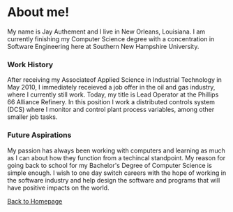 # About me!

My name is Jay Authement and I live in New Orleans, Louisiana. I am currently finishing my Computer Science degree with a concentration in Software Engineering
here at Southern New Hampshire University.

### Work History

After receiving my Associateof Applied Science in Industrial Technology in May 2010, I immediately receieved a job offer in the oil and gas industry, where I currently still work. Today, my title is Lead Operator at the Phillips 66 Alliance Refinery. In this position I work a distributed controls system (DCS) where I monitor and control plant process variables, among other smaller job tasks.

### Future Aspirations

My passion has always been working with computers and learning as much as I can about how they function from a techincal standpoint. My reason for going back to school for my Bachelor's Degree of Computer Science is simple enough. I wish to one day switch careers with the hope of working in the software industry and help design the software and programs that will have positive impacts on the world. 


[Back to Homepage](index.md)
